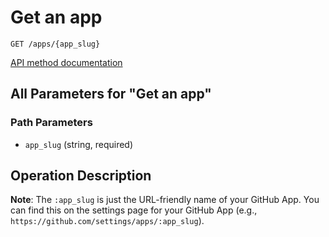 # Get an app

`GET /apps/{app_slug}`

[API method documentation](https://docs.github.com/rest/apps/apps#get-an-app)

## All Parameters for "Get an app"

### Path Parameters

- `app_slug` (string, required)

## Operation Description

**Note**: The `:app_slug` is just the URL-friendly name of your GitHub App. You can find this on the settings page for your GitHub App (e.g., `https://github.com/settings/apps/:app_slug`).
